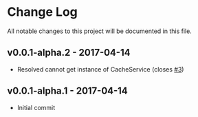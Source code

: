 # Change Log
All notable changes to this project will be documented in this file.

## v0.0.1-alpha.2 - 2017-04-14
- Resolved cannot get instance of CacheService (closes [#3](https://github.com/ngx-cache/core/issues/3))

## v0.0.1-alpha.1 - 2017-04-14
- Initial commit
